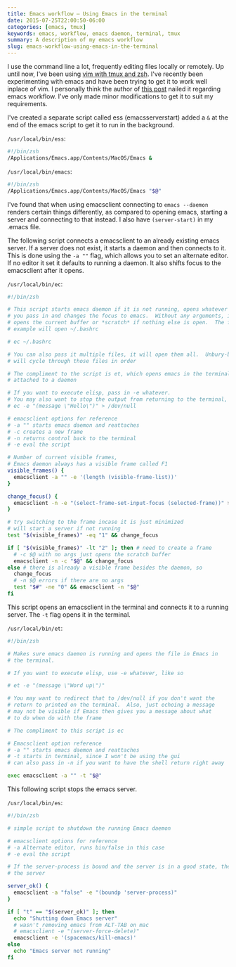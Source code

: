 ```yaml
---
title: Emacs workflow — Using Emacs in the terminal
date: 2015-07-25T22:00:50-06:00
categories: [emacs, tmux]
keywords: emacs, workflow, emacs daemon, terminal, tmux
summary: A description of my emacs workflow
slug: emacs-workflow-using-emacs-in-the-terminal
---
```


I use the command line a lot, frequently editing files locally or remotely. Up until now, I've been using [vim with tmux and zsh](./../vim-tmux-zsh/). I've recently been experimenting with emacs and have been trying to get it to work well inplace of vim. I personally think the author of [this post](https://mjwall.com/blog/2013/10/04/how-i-use-emacs/) nailed it regarding emacs workflow. I've only made minor modifications to get it to suit my requirements.

I've created a separate script called ess (emacsserverstart) added a `&` at the end of the emacs script to get it to run in the background.

`/usr/local/bin/ess`:

```bash
#!/bin/zsh
/Applications/Emacs.app/Contents/MacOS/Emacs &
```

`/usr/local/bin/emacs`:

```bash
#!/bin/zsh
/Applications/Emacs.app/Contents/MacOS/Emacs "$@"
```

I've found that when using emacsclient connecting to `emacs --daemon` renders certain things differently, as compared to opening emacs, starting a server and connecting to that instead. I also have `(server-start)` in my .emacs file.

The following script connects a emacsclient to an already existing emacs server. If a server does not exist, it starts a daemon and then connects to it. This is done using the `-a ""` flag, which allows you to set an alternate editor. If no editor it set it defaults to running a daemon. It also shifts focus to the emacsclient after it opens.

`/usr/local/bin/ec`:

```bash
#!/bin/zsh

# This script starts emacs daemon if it is not running, opens whatever file
# you pass in and changes the focus to emacs.  Without any arguments, it just
# opens the current buffer or *scratch* if nothing else is open.  The following
# example will open ~/.bashrc

# ec ~/.bashrc

# You can also pass it multiple files, it will open them all.  Unbury-buffer
# will cycle through those files in order

# The compliment to the script is et, which opens emacs in the terminal
# attached to a daemon

# If you want to execute elisp, pass in -e whatever.
# You may also want to stop the output from returning to the terminal, like
# ec -e "(message \"Hello\")" > /dev/null

# emacsclient options for reference
# -a "" starts emacs daemon and reattaches
# -c creates a new frame
# -n returns control back to the terminal
# -e eval the script

# Number of current visible frames,
# Emacs daemon always has a visible frame called F1
visible_frames() {
  emacsclient -a "" -e '(length (visible-frame-list))'
}

change_focus() {
  emacsclient -n -e "(select-frame-set-input-focus (selected-frame))" > /dev/null
}

# try switching to the frame incase it is just minimized
# will start a server if not running
test "$(visible_frames)" -eq "1" && change_focus

if [ "$(visible_frames)" -lt "2" ]; then # need to create a frame
  # -c $@ with no args just opens the scratch buffer
  emacsclient -n -c "$@" && change_focus
else # there is already a visible frame besides the daemon, so
  change_focus
  # -n $@ errors if there are no args
  test "$#" -ne "0" && emacsclient -n "$@"
fi
```

This script opens an emacsclient in the terminal and connects it to a running server. The `-t` flag opens it in the terminal.

`/usr/local/bin/et`:

```bash
#!/bin/zsh

# Makes sure emacs daemon is running and opens the file in Emacs in
# the terminal.

# If you want to execute elisp, use -e whatever, like so

# et -e "(message \"Word up\")"

# You may want to redirect that to /dev/null if you don't want the
# return to printed on the terminal.  Also, just echoing a message
# may not be visible if Emacs then gives you a message about what
# to do when do with the frame

# The compliment to this script is ec

# Emacsclient option reference
# -a "" starts emacs daemon and reattaches
# -t starts in terminal, since I won't be using the gui
# can also pass in -n if you want to have the shell return right away

exec emacsclient -a "" -t "$@"
```

This following script stops the emacs server.

`/usr/local/bin/es`:

```bash
#!/bin/zsh

# simple script to shutdown the running Emacs daemon

# emacsclient options for reference
# -a Alternate editor, runs bin/false in this case
# -e eval the script

# If the server-process is bound and the server is in a good state, then kill
# the server

server_ok() {
  emacsclient -a "false" -e "(boundp 'server-process)"
}

if [ "t" == "$(server_ok)" ]; then
  echo "Shutting down Emacs server"
  # wasn't removing emacs from ALT-TAB on mac
  # emacsclient -e "(server-force-delete)"
  emacsclient -e '(spacemacs/kill-emacs)'
else
  echo "Emacs server not running"
fi
```
